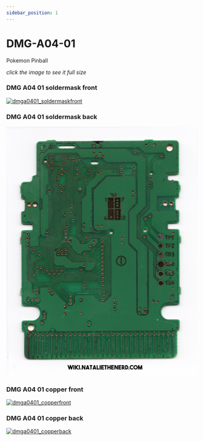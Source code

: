 ```yaml
---
sidebar_position: 1
---
```


# DMG-A04-01

Pokemon Pinball

*click the image to see it full size*

### DMG A04 01 soldermask front
[![dmga0401_soldermaskfront](https://raw.githubusercontent.com/nataliethenerd/boardscans/refs/heads/main/DMG-A04-01/pokepinball_soldermaskfront.png)](https://raw.githubusercontent.com/nataliethenerd/boardscans/refs/heads/main/DMG-A04-01/pokepinball_soldermaskfront.png)

### DMG A04 01 soldermask back
[![dmga0401_soldermaskback](https://raw.githubusercontent.com/nataliethenerd/boardscans/refs/heads/main/DMG-A04-01/pokepinball_soldermaskback.png)](https://raw.githubusercontent.com/nataliethenerd/boardscans/refs/heads/main/DMG-A04-01/pokepinball_soldermaskback.png)

### DMG A04 01 copper front
[![dmga0401_copperfront](https://raw.githubusercontent.com/nataliethenerd/boardscans/refs/heads/main/DMG-A04-01/pokepinball_copperfront.png)](https://raw.githubusercontent.com/nataliethenerd/boardscans/refs/heads/main/DMG-A04-01/pokepinball_copperfront.png)

### DMG A04 01 copper back
[![dmga0401_copperback](https://raw.githubusercontent.com/nataliethenerd/boardscans/refs/heads/main/DMG-A04-01/pokepinball_copperback.png)](https://raw.githubusercontent.com/nataliethenerd/boardscans/refs/heads/main/DMG-A04-01/pokepinball_copperback.png)


